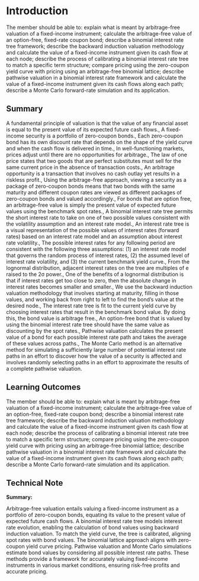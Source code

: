 # Introduction

The member should be able to: explain what is meant by arbitrage-free valuation of a fixed-income instrument; calculate the arbitrage-free value of an option-free, fixed-rate coupon bond; describe a binomial interest rate tree framework; describe the backward induction valuation methodology and calculate the value of a fixed-income instrument given its cash flow at each node; describe the process of calibrating a binomial interest rate tree to match a specific term structure; compare pricing using the zero-coupon yield curve with pricing using an arbitrage-free binomial lattice; describe pathwise valuation in a binomial interest rate framework and calculate the value of a fixed-income instrument given its cash flows along each path; describe a Monte Carlo forward-rate simulation and its application.

## Summary

A fundamental principle of valuation is that the value of any financial asset is equal to the present value of its expected future cash flows., A fixed-income security is a portfolio of zero-coupon bonds., Each zero-coupon bond has its own discount rate that depends on the shape of the yield curve and when the cash flow is delivered in time., In well-functioning markets, prices adjust until there are no opportunities for arbitrage., The law of one price states that two goods that are perfect substitutes must sell for the same current price in the absence of transaction costs., An arbitrage opportunity is a transaction that involves no cash outlay yet results in a riskless profit., Using the arbitrage-free approach, viewing a security as a package of zero-coupon bonds means that two bonds with the same maturity and different coupon rates are viewed as different packages of zero-coupon bonds and valued accordingly., For bonds that are option free, an arbitrage-free value is simply the present value of expected future values using the benchmark spot rates., A binomial interest rate tree permits the short interest rate to take on one of two possible values consistent with the volatility assumption and an interest rate model., An interest rate tree is a visual representation of the possible values of interest rates (forward rates) based on an interest rate model and an assumption about interest rate volatility., The possible interest rates for any following period are consistent with the following three assumptions: (1) an interest rate model that governs the random process of interest rates, (2) the assumed level of interest rate volatility, and (3) the current benchmark yield curve., From the lognormal distribution, adjacent interest rates on the tree are multiples of e raised to the 2σ power., One of the benefits of a lognormal distribution is that if interest rates get too close to zero, then the absolute change in interest rates becomes smaller and smaller., We use the backward induction valuation methodology that involves starting at maturity, filling in those values, and working back from right to left to find the bond’s value at the desired node., The interest rate tree is fit to the current yield curve by choosing interest rates that result in the benchmark bond value. By doing this, the bond value is arbitrage free., An option-free bond that is valued by using the binomial interest rate tree should have the same value as discounting by the spot rates., Pathwise valuation calculates the present value of a bond for each possible interest rate path and takes the average of these values across paths., The Monte Carlo method is an alternative method for simulating a sufficiently large number of potential interest rate paths in an effort to discover how the value of a security is affected and involves randomly selecting paths in an effort to approximate the results of a complete pathwise valuation.

## Learning Outcomes

The member should be able to: explain what is meant by arbitrage-free valuation of a fixed-income instrument; calculate the arbitrage-free value of an option-free, fixed-rate coupon bond; describe a binomial interest rate tree framework; describe the backward induction valuation methodology and calculate the value of a fixed-income instrument given its cash flow at each node; describe the process of calibrating a binomial interest rate tree to match a specific term structure; compare pricing using the zero-coupon yield curve with pricing using an arbitrage-free binomial lattice; describe pathwise valuation in a binomial interest rate framework and calculate the value of a fixed-income instrument given its cash flows along each path; describe a Monte Carlo forward-rate simulation and its application.

## Technical Note

**Summary:**

Arbitrage-free valuation entails valuing a fixed-income instrument as a portfolio of zero-coupon bonds, equating its value to the present value of expected future cash flows. A binomial interest rate tree models interest rate evolution, enabling the calculation of bond values using backward induction valuation. To match the yield curve, the tree is calibrated, aligning spot rates with bond values. The binomial lattice approach aligns with zero-coupon yield curve pricing. Pathwise valuation and Monte Carlo simulations estimate bond values by considering all possible interest rate paths. These methods provide a framework for accurately valuing fixed-income instruments in various market conditions, ensuring risk-free profits and accurate pricing.